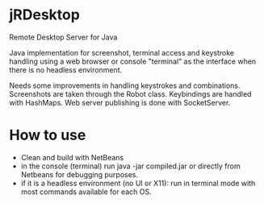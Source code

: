# jRDesktop
Remote Desktop Server for Java

Java implementation for screenshot, terminal access and keystroke handling using a web browser or console "terminal" as the interface when there is no headless environment.

Needs some improvements in handling keystrokes and combinations.
Screenshots are taken through the Robot class.
Keybindings are handled with HashMaps.
Web server publishing is done with SocketServer.
# How to use
- Clean and build with NetBeans
- in the console (terminal) run java -jar compiled.jar or directly from Netbeans for debugging purposes.
- if it is a headless environment (no UI or X11): run in terminal mode with most commands available for each OS.
